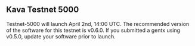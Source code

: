 ## Kava Testnet 5000
Testnet-5000 will launch April 2nd, 14:00 UTC. The recommended version of the software for this testnet is v0.6.0. If you submitted a gentx using v0.5.0, update your software prior to launch. 
